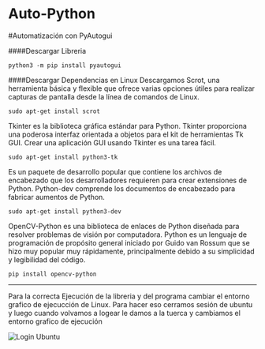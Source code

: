 # Auto-Python

#Automatización con PyAutogui

####Descargar Libreria

`python3 -m pip install pyautogui`

####Descargar Dependencias en Linux
Descargamos Scrot, una herramienta básica y flexible que ofrece varias opciones útiles para realizar capturas de pantalla desde la línea de comandos de Linux.

`sudo apt-get install scrot`

Tkinter es la biblioteca gráfica estándar para Python. Tkinter proporciona una poderosa interfaz orientada a objetos para el kit de herramientas Tk GUI. Crear una aplicación GUI usando Tkinter es una tarea fácil.

`sudo apt-get install python3-tk`

Es un paquete de desarrollo popular que contiene los archivos de encabezado que los desarrolladores requieren para crear extensiones de Python. Python-dev comprende los documentos de encabezado para fabricar aumentos de Python.

`sudo apt-get install python3-dev`

OpenCV-Python es una biblioteca de enlaces de Python diseñada para resolver problemas de visión por computadora. Python es un lenguaje de programación de propósito general iniciado por Guido van Rossum que se hizo muy popular muy rápidamente, principalmente debido a su simplicidad y legibilidad del código.

`pip install opencv-python`

---

Para la correcta Ejecución de la libreria y del programa cambiar el entorno grafico de ejecucción de Linux. Para hacer eso cerramos sesión de ubuntu y luego cuando volvamos a logear le damos a la tuerca y cambiamos el entorno grafico de ejecución

![Login Ubuntu](https://www.debugpoint.com/wp-content/uploads/2021/09/Ubuntu-Login-screen-before-change-1024x539.jpg "Login Ubuntu")
